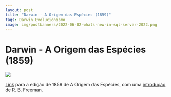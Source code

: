 ```yaml
---
layout: post
title: "Darwin - A Origem das Espécies (1859)"
tags: Darwin Evolucionismo
image: img/postbanners/2022-06-02-whats-new-in-sql-server-2022.png
---
```


# Darwin - A Origem das Espécies (1859)
![](http://darwin-online.org.uk/graphics/1859_Origin_Carroll.png)

[Link](http://darwin-online.org.uk/content/frameset?itemID=F373&viewtype=side&pageseq=1) para a edição de 1859 de A Origem das Espécies, com uma [introdução](http://darwin-online.org.uk/EditorialIntroductions/Freeman_OntheOriginofSpecies.html) de R. B. Freeman.


